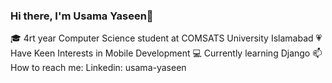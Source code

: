 ### Hi there, I'm Usama Yaseen👋

🎓 4rt year Computer Science student at COMSATS University Islamabad
💗 Have Keen Interests in Mobile Development
💻 Currently learning Django
📫 How to reach me: Linkedin: usama-yaseen
<!--
**usama-yaseen/usama-yaseen** is a ✨ _special_ ✨ repository because its `README.md` (this file) appears on your GitHub profile.

Here are some ideas to get you started:

- 🔭 I’m currently working on ...
- 🌱 I’m currently learning ...
- 👯 I’m looking to collaborate on ...
- 🤔 I’m looking for help with ...
- 💬 Ask me about ...
- 📫 How to reach me: ...
- 😄 Pronouns: ...
- ⚡ Fun fact: ...
-->
